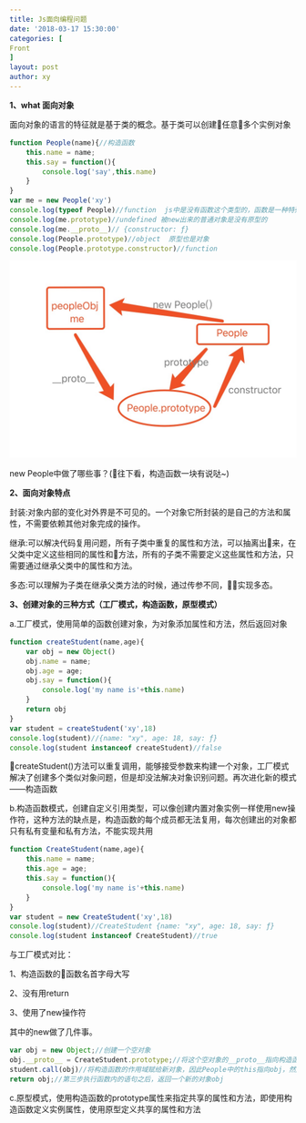 ```yaml
---
title: Js面向编程问题
date: '2018-03-17 15:30:00'
categories: [
Front
]
layout: post
author: xy
---
```


**1、what 面向对象**

面向对象的语言的特征就是基于类的概念。基于类可以创建任意多个实例对象


```javascript
function People(name){//构造函数
	this.name = name;
	this.say = function(){
		console.log('say',this.name)
	}
}
var me = new People('xy')
console.log(typeof People)//function  js中是没有函数这个类型的，函数是一种特殊对象的存在，因此函数的原型是对象
console.log(me.prototype)//undefined 被new出来的普通对象是没有原型的
console.log(me.__proto__)// {constructor: ƒ}
console.log(People.prototype)//object  原型也是对象
console.log(People.prototype.constructor)//function
```

![原型链的关系](/images/js/面向对象1.jpg)

new People中做了哪些事？(往下看，构造函数一块有说哒~)



**2、面向对象特点**

封装:对象内部的变化对外界是不可见的。一个对象它所封装的是自己的方法和属性，不需要依赖其他对象完成的操作。

继承:可以解决代码复用问题，所有子类中重复的属性和方法，可以抽离出来，在父类中定义这些相同的属性和方法，所有的子类不需要定义这些属性和方法，只需要通过继承父类中的属性和方法。

多态:可以理解为子类在继承父类方法的时候，通过传参不同，实现多态。


**3、创建对象的三种方式（工厂模式，构造函数，原型模式）**

a.工厂模式，使用简单的函数创建对象，为对象添加属性和方法，然后返回对象

```javascript
function createStudent(name,age){
	var obj = new Object()
	obj.name = name;
	obj.age = age;
	obj.say = function(){
		console.log('my name is'+this.name)
	}
	return obj
}
var student = createStudent('xy',18)
console.log(student)//{name: "xy", age: 18, say: ƒ}
console.log(student instanceof createStudent)//false
```
createStudent()方法可以重复调用，能够接受参数来构建一个对象，工厂模式解决了创建多个类似对象问题，但是却没法解决对象识别问题。再次进化新的模式——构造函数


b.构造函数模式，创建自定义引用类型，可以像创建内置对象实例一样使用new操作符，这种方法的缺点是，构造函数的每个成员都无法复用，每次创建出的对象都只有私有变量和私有方法，不能实现共用

```javascript
function CreateStudent(name,age){
	this.name = name;
	this.age = age;
	this.say = function(){
		console.log('my name is'+this.name)
	}
}
var student = new CreateStudent('xy',18)
console.log(student)//CreateStudent {name: "xy", age: 18, say: ƒ}
console.log(student instanceof CreateStudent)//true
```
与工厂模式对比：

1、构造函数的函数名首字母大写

2、没有用return

3、使用了new操作符

其中的new做了几件事。

```javascript
var obj = new Object;//创建一个空对象
obj.__proto__ = CreateStudent.prototype;//将这个空对象的__proto__指向构造函数的prototype
student.call(obj)//将构造函数的作用域赋给新对象，因此People中的this指向obj，然后再调用People函数
return obj;//第三步执行函数内的语句之后，返回一个新的对象obj
```

c.原型模式，使用构造函数的prototype属性来指定共享的属性和方法，即使用构造函数定义实例属性，使用原型定义共享的属性和方法


